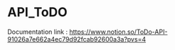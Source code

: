 # API_ToDO

Documentation link : https://www.notion.so/ToDo-API-91026a7e662a4ec79d92fcab92600a3a?pvs=4
